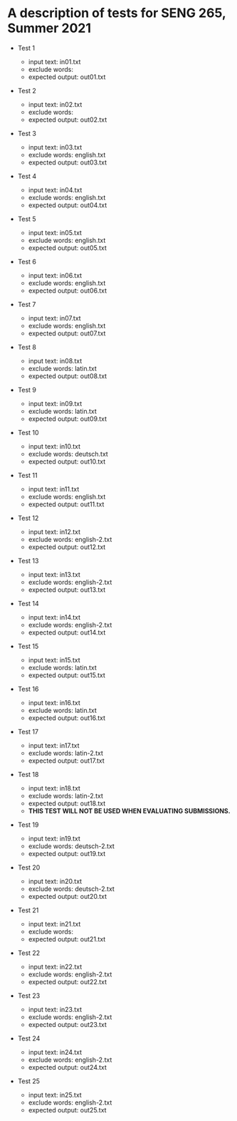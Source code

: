 # A description of tests for SENG 265, Summer 2021 

* Test 1
    * input text: in01.txt
    * exclude words: <none>
    * expected output: out01.txt

* Test 2
    * input text: in02.txt
    * exclude words: <none>
    * expected output: out02.txt

* Test 3
    * input text: in03.txt
    * exclude words: english.txt
    * expected output: out03.txt

* Test 4
    * input text: in04.txt
    * exclude words: english.txt
    * expected output: out04.txt

* Test 5
    * input text: in05.txt
    * exclude words: english.txt
    * expected output: out05.txt

* Test 6
    * input text: in06.txt
    * exclude words: english.txt
    * expected output: out06.txt

* Test 7
    * input text: in07.txt
    * exclude words: english.txt
    * expected output: out07.txt

* Test 8
    * input text: in08.txt
    * exclude words: latin.txt
    * expected output: out08.txt

* Test 9
    * input text: in09.txt
    * exclude words: latin.txt
    * expected output: out09.txt

* Test 10
    * input text: in10.txt
    * exclude words: deutsch.txt
    * expected output: out10.txt

* Test 11
    * input text: in11.txt
    * exclude words: english.txt
    * expected output: out11.txt

* Test 12
    * input text: in12.txt
    * exclude words: english-2.txt
    * expected output: out12.txt

* Test 13
    * input text: in13.txt
    * exclude words: english-2.txt
    * expected output: out13.txt

* Test 14
    * input text: in14.txt
    * exclude words: english-2.txt
    * expected output: out14.txt

* Test 15
    * input text: in15.txt
    * exclude words: latin.txt
    * expected output: out15.txt

* Test 16
    * input text: in16.txt
    * exclude words: latin.txt
    * expected output: out16.txt

* Test 17
    * input text: in17.txt
    * exclude words: latin-2.txt
    * expected output: out17.txt

* Test 18
    * input text: in18.txt
    * exclude words: latin-2.txt
    * expected output: out18.txt
    * **THIS TEST WILL NOT BE USED WHEN EVALUATING SUBMISSIONS.**

* Test 19
    * input text: in19.txt
    * exclude words: deutsch-2.txt
    * expected output: out19.txt

* Test 20
    * input text: in20.txt
    * exclude words: deutsch-2.txt
    * expected output: out20.txt

* Test 21
    * input text: in21.txt
    * exclude words: <none>
    * expected output: out21.txt

* Test 22
    * input text: in22.txt
    * exclude words: english-2.txt
    * expected output: out22.txt

* Test 23
    * input text: in23.txt
    * exclude words: english-2.txt
    * expected output: out23.txt

* Test 24
    * input text: in24.txt
    * exclude words: english-2.txt
    * expected output: out24.txt

* Test 25
    * input text: in25.txt
    * exclude words: english-2.txt
    * expected output: out25.txt
